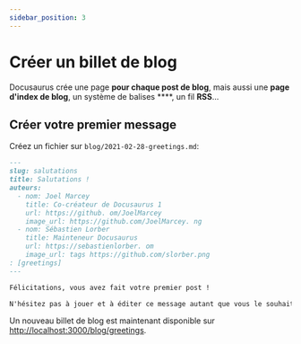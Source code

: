 ```yaml
---
sidebar_position: 3
---
```


# Créer un billet de blog

Docusaurus crée une page **pour chaque post de blog**, mais aussi une **page d'index de blog**, un système de balises ****, un fil **RSS**...

## Créer votre premier message

Créez un fichier sur `blog/2021-02-28-greetings.md`:

```md title="blog/2021-02-28-greetings.md"
---
slug: salutations
title: Salutations !
auteurs:
  - nom: Joel Marcey
    title: Co-créateur de Docusaurus 1
    url: https://github. om/JoelMarcey
    image_url: https://github.com/JoelMarcey. ng
  - nom: Sébastien Lorber
    title: Mainteneur Docusaurus
    url: https://sebastienlorber. om
    image_url: tags https://github.com/slorber.png
: [greetings]
---

Félicitations, vous avez fait votre premier post !

N'hésitez pas à jouer et à éditer ce message autant que vous le souhaitez.
```

Un nouveau billet de blog est maintenant disponible sur [http://localhost:3000/blog/greetings](http://localhost:3000/blog/greetings).
